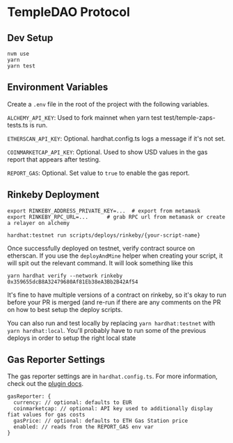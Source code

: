 # TempleDAO Protocol

## Dev Setup
```
nvm use
yarn
yarn test
```

## Environment Variables
Create a `.env` file in the root of the project with the following variables.

`ALCHEMY_API_KEY`: Used to fork mainnet when yarn test test/temple-zaps-tests.ts is run.

`ETHERSCAN_API_KEY`: Optional. hardhat.config.ts logs a message if it's not set.

`COINMARKETCAP_API_KEY`: Optional. Used to show USD values in the gas report that appears after testing.

`REPORT_GAS`: Optional. Set value to `true` to enable the gas report.

## Rinkeby Deployment
```
export RINKEBY_ADDRESS_PRIVATE_KEY=...  # export from metamask
export RINKEBY_RPC_URL=... 		# grab RPC url from metamask or create a relayer on alchemy

hardhat:testnet run scripts/deploys/rinkeby/{your-script-name}
```

Once successfully deployed on testnet, verify contract source on etherscan. If you use the `deployAndMine` helper when creating your
script, it will spit out the relevant command. It will look something like this

```
yarn hardhat verify --network rinkeby 0x359655dcB8A32479680Af81Eb38eA3Bb2B42Af54 
```

It's fine to have multiple versions of a contract on rinkeby, so it's okay to run before your PR is merged (and re-run if there are any
comments on the PR on how to best setup the deploy scripts.

You can also run and test locally by replacing `yarn hardhat:testnet` with `yarn hardhat:local`. You'll probably have to run some of the previous deploys
in order to setup the right local state

## Gas Reporter Settings

The gas reporter settings are in `hardhat.config.ts`. For more information, check out the [plugin docs](https://github.com/cgewecke/hardhat-gas-reporter).

```
gasReporter: {
  currency: // optional: defaults to EUR
  coinmarketcap: // optional: API key used to additionally display fiat values for gas costs
  gasPrice: // optional: defaults to ETH Gas Station price
  enabled: // reads from the REPORT_GAS env var
}
```
